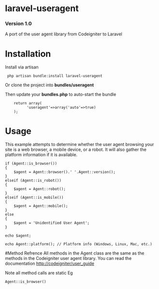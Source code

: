 laravel-useragent
=================
### Version 1.0

A port of the user agent library from Codeigniter to Laravel

Installation
============

Install via artisan

``` php artisan bundle:install laravel-useragent```

Or clone the project into **bundles/useragent**

Then update your **bundles.php** to auto-start the bundle
``` 
    return array(
          'useragent'=>array('auto'=>true)
    );
 ```

Usage
============
This example attempts to determine whether the user agent browsing your site is a web browser, a mobile device, or a robot. It will also gather the platform information if it is available.
```
if (Agent::is_browser())
{
    $agent = Agent::browser().' '.Agent::version();
}
elseif (Agent::is_robot())
{
    $agent = Agent::robot();
}
elseif (Agent::is_mobile())
{
    $agent = Agent::mobile();
}
else
{
    $agent = 'Unidentified User Agent';
}

echo $agent;

echo Agent::platform(); // Platform info (Windows, Linux, Mac, etc.)
```
#Method Refrence
All methods in the Agent class are the same as the methods in the Codeigniter user agent library.
You can read the documentation <http://codeigniter/user_guide>

Note all method calls are static
Eg
``` 
Agent::is_browser() 
```



